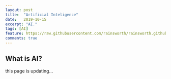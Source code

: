 ```yaml
---
layout: post
title:  "Artificial Inteligence"
date:   2019-10-15
excerpt: "AI."
tags: [AI]
feature: https://raw.githubusercontent.com/rainsworth/rainsworth.github.io/master/assets/img/posts/OpenScience/OSF2019_1.JPG
comments: true
---
```


## What is AI?

this page is updating...
